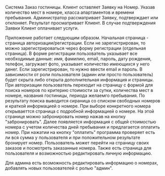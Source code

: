 Система Заказ гостиницы.
Клиент оставляет Заявку на Номер.
Указав количество мест в номере, класса апартаментов и времени пребывания.
Администратор рассматривает Заявку, подтверждает или отклоняет.
Результат просматривает Клиент.
В случае подтверждения Заявки Клиент оплачивает услуги.

Приложение работает следующим образом.
Начальная страница - страница авторизации/регистрации.
Если не зарегистрирован, то можно зарегистрироваться через форму регистрации (отдельная страница).
В форме регистрации пользователь указывает все необходимые данные:
имя, фамилию, email, пароль, дату рождения, телефон, загружает фото, указывает количество имеющихся у него денег.
Если зарегистрирован, то нужно ввести email и пароль.
В зависимости от роли пользователя (админ или просто пользователь) будет скрыта либо открыта дополнительная информация и страницы.
При авторизации пользователь переходит на страницу с формой для поиска номеров по критерию стоимости за сутки, количества мест в номере, названия гостиницы, периода желаемго пребывания.
По результату поиска выводится сираница со списком свободных номеров и краткой информацией о номере.
При выборе конкретного номера открываеттся страница с подробной информацией о номере.
На этой странице можно забронировать номер нажав на кнопку "забронировать".
Далее появляется информация с общей стоимостью номера с учетом количества дней пребывания и предлагается оплатить номер.
При нажатии на кнопку "оплатить" программа проверяет есть ли вся сумма у пользователя и при положительном результате бронирует номер.
Пользователь может перейти на страницу своих заказов и посмотреть заказанные номера.
Также есть страница для пользователя и возможностью редактировать личную информацию.

Для админа есть возможность редактировать информацию о номерах, добавлять новых пользователей с ролью "админ".
